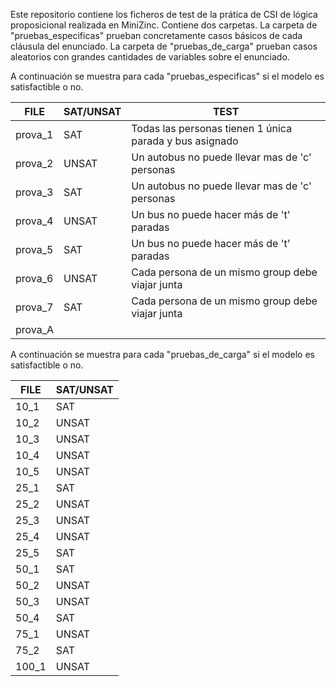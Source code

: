 Este repositorio contiene los ficheros de test de la prática de CSI de lógica proposicional realizada en MiniZinc. Contiene dos carpetas. La carpeta de "pruebas_especificas" prueban concretamente casos básicos de cada cláusula del enunciado. La carpeta de "pruebas_de_carga" prueban casos aleatorios con grandes cantidades de variables sobre el enunciado.

A continuación se muestra para cada "pruebas_especificas" si el modelo es satisfactible o no.

FILE | SAT/UNSAT | TEST
-----|---------- | ----
prova_1 |SAT   | Todas las personas tienen 1 única parada y bus asignado
prova_2 |UNSAT | Un autobus no puede llevar mas de 'c' personas
prova_3 |SAT   | Un autobus no puede llevar mas de 'c' personas
prova_4 |UNSAT | Un bus no puede hacer más de 't' paradas
prova_5 |SAT   | Un bus no puede hacer más de 't' paradas
prova_6 |UNSAT | Cada persona de un mismo group debe viajar junta
prova_7 |SAT   | Cada persona de un mismo group debe viajar junta
prova_A |      |

A continuación se muestra para cada "pruebas_de_carga" si el modelo es satisfactible o no.

FILE | SAT/UNSAT
-----|----------
10_1 |SAT
10_2 |UNSAT	
10_3 |UNSAT
10_4 |UNSAT
10_5 |UNSAT
25_1 |SAT
25_2 |UNSAT
25_3 |UNSAT
25_4 |UNSAT
25_5 |SAT
50_1 |SAT
50_2 |UNSAT
50_3 |UNSAT
50_4 |SAT
75_1 |UNSAT
75_2 |SAT
100_1|UNSAT
